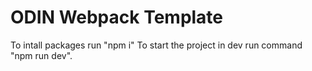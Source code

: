 # ODIN Webpack Template
To intall packages run "npm i" To start the project in dev run command "npm run dev".
